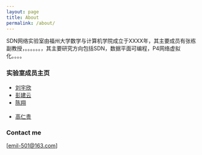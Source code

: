 ```yaml
---
layout: page
title: About
permalink: /about/
---
```


SDN网络实验室由福州大学数学与计算机学院成立于XXXX年，其主要成员有张栋副教授，。。。。。。，其主要研究方向包括SDN，数据平面可编程，P4网络虚拟化。。。。

### 实验室成员主页
<ul class="posts">
    <li> <a href="https://yuxinliu.github.io/"> 刘宇欣</a></li>
    <li> <a href="https://sstriver.github.io/sdnlab"> 彭建云 </a></li>
    <li> <a href="https://wasdns.github.io/Hall-of-Fame/"> 陈翔</a></li> 
    <li> <a href="https://grglym.github.io/"> 高仁贵 </a></li>
 </ul>


### Contact me

[emil-501@163.com]

